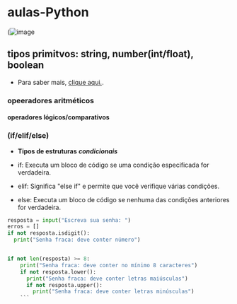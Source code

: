 # aulas-Python
(![image](https://github.com/user-attachments/assets/1f8ac47e-b61d-45a2-9d83-67757875d482)

## tipos primitvos: string, number(int/float), boolean
- Para saber mais, [clique aqui.](https://dev.to/dormin/tipos-primitivos-em-python-10jg).
### opeeradores aritméticos
#### operadores lógicos/comparativos
### (if/elif/else)

- **Tipos de estruturas** **_condicionais_**

- if: Executa um bloco de código se uma condição especificada for verdadeira.
- elif: Significa "else if" e permite que você verifique várias condições.
- else: Executa um bloco de código se nenhuma das condições anteriores for verdadeira.
```py
resposta = input("Escreva sua senha: ")
erros = []
if not resposta.isdigit():
  print("Senha fraca: deve conter número")


if not len(resposta) >= 8:
    print("Senha fraca: deve conter no mínimo 8 caracteres")
    if not resposta.lower():
      print("Senha fraca: deve conter letras maiúsculas")
      if not resposta.upper():
        print("Senha fraca: deve conter letras minúsculas")    
    ```
